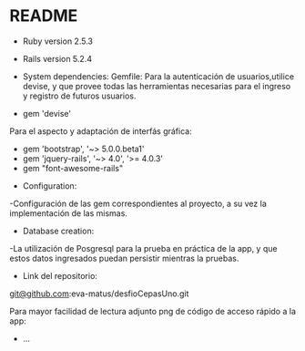 # README


* Ruby version 2.5.3
* Rails version 5.2.4

* System dependencies:
Gemfile:
Para la autenticación de usuarios,utilice devise, y que provee todas las herramientas necesarias para el ingreso y registro de futuros usuarios.

- gem 'devise'

Para el aspecto y adaptación de interfás gráfica:

- gem 'bootstrap', '~> 5.0.0.beta1'
- gem 'jquery-rails', '~> 4.0', '>= 4.0.3'
- gem "font-awesome-rails"

* Configuration:

-Configuración de las gem correspondientes al proyecto, a su vez la implementación de las mismas.

* Database creation:

-La utilización de Posgresql para la prueba en práctica de la app, y que estos datos ingresados puedan persistir mientras la pruebas.

* Link del repositorio:

git@github.com:eva-matus/desfioCepasUno.git

Para mayor facilidad de lectura adjunto png de código de acceso rápido a la app:


* ...
